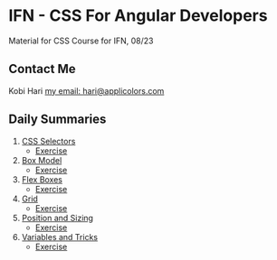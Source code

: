 # IFN - CSS For Angular Developers
Material for CSS Course for IFN, 08/23

## Contact Me
Kobi Hari
[my email: hari@applicolors.com](mailto://hari@applicolors.com)

## Daily Summaries
1. [CSS Selectors](./module%2001/README.md)
    - [Exercise](./module%2001/exercises/README.md)
2. [Box Model](./module%2002/README.md)
    - [Exercise](./module%2002/exercises/README.md)
3. [Flex Boxes](./module%2003/README.md)
    - [Exercise](./module%2003/exercises/README.md)
4. [Grid](./module%2004/README.md)
    - [Exercise](./module%2004/exercises/README.md)
5. [Position and Sizing](./module%2005/README.md)
    - [Exercise](./module%2005/exercises/README.md)
6. [Variables and Tricks](./Module%2006/README.md)
    - [Exercise](./Module%2006/exercises/README.md)